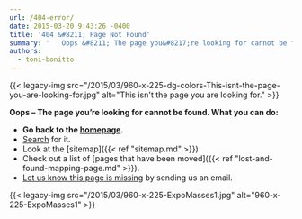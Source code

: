 ```yaml
---
url: /404-error/
date: 2015-03-20 9:43:26 -0400
title: '404 &#8211; Page Not Found'
summary: '   Oops &#8211; The page you&#8217;re looking for cannot be found. What you can do: Go back to the homepage. Search for it. Look at the sitemap Check out a list of pages that have been moved. Let us know this page is missing by'
authors:
  - toni-bonitto
---
```


{{< legacy-img src="/2015/03/960-x-225-dg-colors-This-isnt-the-page-you-are-looking-for.jpg" alt="This isn't the page you are looking for." >}}



**Oops &#8211; The page you&#8217;re looking for cannot be found. What you can do:**

  * **Go back to the [homepage](https://digital.gov/).**
  * [Search](http://find.digitalgov.gov/search?affiliate=digitalgov) for it.
  * Look at the [sitemap]({{< ref "sitemap.md" >}})
  * Check out a list of [pages that have been moved]({{< ref "lost-and-found-mapping-page.md" >}}).
  * [Let us know this page is missing](mailto:digitalgov@gsa.gov) by sending us an email.



{{< legacy-img src="/2015/03/960-x-225-ExpoMasses1.jpg" alt="960-x-225-ExpoMasses1" >}}
